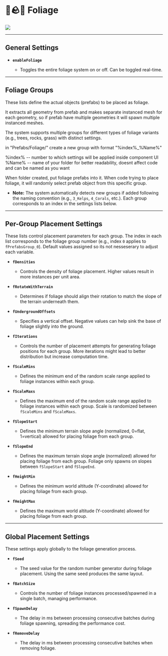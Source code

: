 # 🌿🪨️🌳 Foliage

![](C:\Users\maxignff\Desktop\Runtime%20MapGen%20Project\docs\showcase\showcase2.png)

---

## General Settings

* **`enableFoliage`**
  
  * Toggles the entire foliage system on or off. Can be toggled real-time.

---

## Foliage Groups

These lists define the actual objects (prefabs) to be placed as foliage. 

It extracts all geometry from prefab and makes separate instanced mesh for each geometry, so if prefab have multiple geometries it will spawn multiple instanced meshes. 

The system supports multiple groups for different types of foliage variants (e.g., trees, rocks, grass) with distinct settings.


in "Prefabs/Foliage/" create a new group with format "%index%_%Name%"

%index% -- number to which settings will be applied inside component UI
%Name% -- name of your folder for better readability, doesnt affect code and can be named as you want

When folder created, put foliage prefabs into it. When code trying to place foliage, it will randomly select prefab object from this specific group.

* **Note:** The system automatically detects new groups if added following the naming convention (e.g., `3_Kelps`, `4_Corals`, etc.). Each group corresponds to an index in the settings lists below.

---

## Per-Group Placement Settings

These lists control placement parameters for each group. The index in each list corresponds to the foliage group number (e.g., index `0` applies to `fPrefabsGroup_0`). Default values assigned so its not nesseserary to adjust each variable.

* **`fDensities`**
  
  * Controls the density of foliage placement. Higher values result in more instances per unit area.

* **`fRotateWithTerrain`**
  
  * Determines if foliage should align their rotation to match the slope of the terrain underneath them.

* **`fUndergroundOffsets`**
  
  * Specifies a vertical offset. Negative values can help sink the base of foliage slightly into the ground.

* **`fIterations`**
  
  * Controls the number of placement attempts for generating foliage positions for each group. More iterations might lead to better distribution but increase computation time.

* **`fScaleMins`**
  
  * Defines the minimum end of the random scale range applied to foliage instances within each group.

* **`fScaleMaxs`**
  
  * Defines the maximum end of the random scale range applied to foliage instances within each group. Scale is randomized between `fScaleMins` and `fScaleMaxs`.

* **`fSlopeStart`**
  
  * Defines the minimum terrain slope angle (normalized, 0=flat, 1=vertical) allowed for placing foliage from each group.

* **`fSlopeEnd`**
  
  * Defines the maximum terrain slope angle (normalized) allowed for placing foliage from each group. Foliage only spawns on slopes between `fSlopeStart` and `fSlopeEnd`.

* **`fHeightMin`**
  
  * Defines the minimum world altitude (Y-coordinate) allowed for placing foliage from each group.

* **`fHeightMax`**
  
  * Defines the maximum world altitude (Y-coordinate) allowed for placing foliage from each group.

---

## Global Placement Settings

These settings apply globally to the foliage generation process.

* **`fSeed`**
  
  * The seed value for the random number generator during foliage placement. Using the same seed produces the same layout.

* **`fBatchSize`**
  
  * Controls the number of foliage instances processed/spawned in a single batch, managing performance.

* **`fSpawnDelay`**
  
  * The delay in ms between processing consecutive batches during foliage spawning, spreading the performance cost.

* **`fRemoveDelay`**
  
  * The delay in ms between processing consecutive batches when removing foliage.
